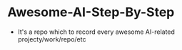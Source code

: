 # Awesome-AI-Step-By-Step
- It's a repo which to record every awesome AI-related projecty/work/repo/etc
